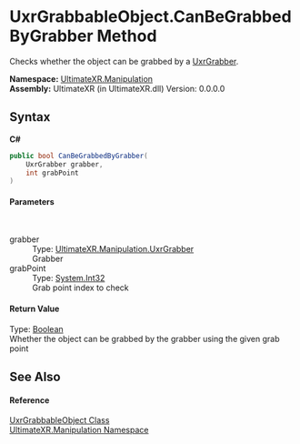 # UxrGrabbableObject.CanBeGrabbedByGrabber Method 
 

Checks whether the object can be grabbed by a <a href="T_UltimateXR_Manipulation_UxrGrabber">UxrGrabber</a>.

**Namespace:**&nbsp;<a href="N_UltimateXR_Manipulation">UltimateXR.Manipulation</a><br />**Assembly:**&nbsp;UltimateXR (in UltimateXR.dll) Version: 0.0.0.0

## Syntax

**C#**<br />
``` C#
public bool CanBeGrabbedByGrabber(
	UxrGrabber grabber,
	int grabPoint
)
```


#### Parameters
&nbsp;<dl><dt>grabber</dt><dd>Type: <a href="T_UltimateXR_Manipulation_UxrGrabber">UltimateXR.Manipulation.UxrGrabber</a><br />Grabber</dd><dt>grabPoint</dt><dd>Type: <a href="https://docs.microsoft.com/dotnet/api/system.int32" target="_blank" rel="noopener noreferrer">System.Int32</a><br />Grab point index to check</dd></dl>

#### Return Value
Type: <a href="https://docs.microsoft.com/dotnet/api/system.boolean" target="_blank" rel="noopener noreferrer">Boolean</a><br />Whether the object can be grabbed by the grabber using the given grab point

## See Also


#### Reference
<a href="T_UltimateXR_Manipulation_UxrGrabbableObject">UxrGrabbableObject Class</a><br /><a href="N_UltimateXR_Manipulation">UltimateXR.Manipulation Namespace</a><br />
